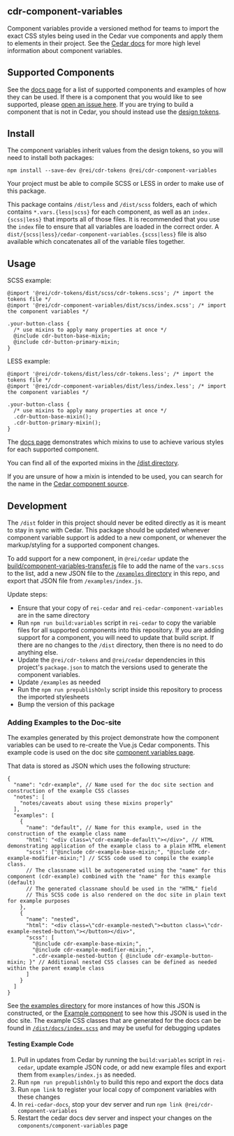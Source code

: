 cdr-component-variables
------------------

Component variables provide a versioned method for teams to import the exact CSS styles being used in the Cedar vue components and apply them to elements in their project. See the [Cedar docs](https://rei.github.io/rei-cedar-docs/foundation/component-variables/) for more high level information about component variables.

## Supported Components

See the [docs page](https://rei.github.io/rei-cedar-component-variables/#/) for a list of supported components and examples of how they can be used.
If there is a component that you would like to see supported, please [open an issue here](https://github.com/rei/rei-cedar-component-variables/issues).
If you are trying to build a component that is not in Cedar, you should instead use the [design tokens](https://github.com/rei/rei-cedar-tokens).

## Install

The component variables inherit values from the design tokens, so you will need to install both packages:

`npm install --save-dev @rei/cdr-tokens @rei/cdr-component-variables`

Your project must be able to compile SCSS or LESS in order to make use of this package.

This package contains `/dist/less` and `/dist/scss` folders, each of which contains `*.vars.{less|scss}` for each component, as well as an `index.{scss|less}` that imports all of those files. It is recommended that you use the `index` file to ensure that all variables are loaded in the correct order. A `dist/{scss|less}/cedar-component-variables.{scss|less}` file is also available which concatenates all of the variable files together.

## Usage

SCSS example:
```
@import '@rei/cdr-tokens/dist/scss/cdr-tokens.scss'; /* import the tokens file */
@import '@rei/cdr-component-variables/dist/scss/index.scss'; /* import the component variables */

.your-button-class {
  /* use mixins to apply many properties at once */
  @include cdr-button-base-mixin;
  @include cdr-button-primary-mixin;
}

```

LESS example:
```
@import '@rei/cdr-tokens/dist/less/cdr-tokens.less'; /* import the tokens file */
@import '@rei/cdr-component-variables/dist/less/index.less'; /* import the component variables */

.your-button-class {
  /* use mixins to apply many properties at once */
  .cdr-button-base-mixin();
  .cdr-button-primary-mixin();
}

```

The [docs page](https://rei.github.io/rei-cedar-component-variables/#/) demonstrates which mixins to use to achieve various styles for each supported component.

You can find all of the exported mixins in the [/dist directory](https://github.com/rei/rei-cedar-component-variables/tree/next/dist/scss).

If you are unsure of how a mixin is intended to be used, you can search for the name in the [Cedar component source](https://github.com/rei/rei-cedar/tree/next/src/components).

## Development

The `/dist` folder in this project should never be edited directly as it is meant to stay in sync with Cedar. This package should be updated whenever component variable support is added to a new component, or whenever the markup/styling for a supported component changes.

To add support for a new component, in `@rei/cedar` update the [build/component-variables-transfer.js](https://github.com/rei/rei-cedar/blob/next/build/component-variables-transfer.js#L7) file to add the name of the `vars.scss` to the list, add a new JSON file to the [`/examples` directory](https://github.com/rei/rei-cedar-component-variables/tree/next/examples) in this repo, and export that JSON file from `/examples/index.js`.

Update steps:
- Ensure that your copy of `rei-cedar` and `rei-cedar-component-variables` are in the same directory
- Run  `npm run build:variables` script in `rei-cedar` to copy the variable files for all supported components into this repository. If you are adding support for a component, you will need to update that build script. If there are no changes to the `/dist` directory, then there is no need to do anything else.
- Update the `@rei/cdr-tokens` and `@rei/cedar` dependencies in this project's `package.json` to match the versions used to generate the component variables.
- Update `/examples` as needed
- Run the `npm run prepublishOnly` script inside this repository to process the imported stylesheets
- Bump the version of this package

### Adding Examples to the Doc-site

The examples generated by this project demonstrate how the component variables can be used to re-create the Vue.js Cedar components. This example code is used on the doc site [component variables page](https://rei.github.io/rei-cedar-docs/components/component-variables/).

That data is stored as JSON which uses the following structure:

```
{
  "name": "cdr-example", // Name used for the doc site section and construction of the example CSS classes
  "notes": [
    "notes/caveats about using these mixins properly"
  ],
  "examples": [
    {
      "name": "default", // Name for this example, used in the construction of the example class name
      "html": "<div class=\"cdr-example-default\"></div>", // HTML demonstrating application of the example class to a plain HTML element
      "scss": ["@include cdr-example-base-mixin;", "@include cdr-example-modifier-mixin;"] // SCSS code used to compile the example class.
      // The classname will be autogenerated using the "name" for this component (cdr-example) combined with the "name" for this example (default)
      // The generated classname should be used in the "HTML" field
      // This SCSS code is also rendered on the doc site in plain text for example purposes
    },
    {
      "name": "nested",
      "html": "<div class=\"cdr-example-nested\"><button class=\"cdr-example-nested-button\"></button></div>",
      "scss": [
        "@include cdr-example-base-mixin;",
        "@include cdr-example-modifier-mixin;",
        ".cdr-example-nested-button { @include cdr-example-button-mixin; }" // Additional nested CSS classes can be defined as needed within the parent example class
      ]
    }
  ]
}

```

See [the examples directory](https://github.com/rei/rei-cedar-component-variables/tree/master/examples) for more instances of how this JSON is constructed, or the [Example component](https://github.com/rei/rei-cedar-docs/blob/next/docs/.vuepress/components/ComponentVariablesPage.vue) to see how this JSON is used in the doc site. The example CSS classes that are generated for the docs can be found in [`/dist/docs/index.scss`](https://github.com/rei/rei-cedar-component-variables/blob/next/dist/docs/index.scss) and may be useful for debugging updates

#### Testing Example Code

1. Pull in updates from Cedar by running the `build:variables` script in `rei-cedar`, update example JSON code, or add new example files and export them from `examples/index.js` as needed.
2. Run `npm run prepublishOnly` to build this repo and export the docs data
3. Run `npm link` to register your local copy of component variables with these changes
4. In `rei-cedar-docs`, stop your dev server and run `npm link @rei/cdr-component-variables`
5. Restart the cedar docs dev server and inspect your changes on the `components/component-variables` page
